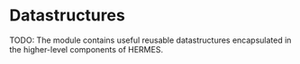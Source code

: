 # Datastructures

TODO: The module contains useful reusable datastructures encapsulated in the higher-level components of HERMES.
